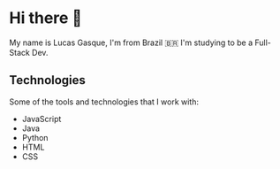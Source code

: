 # Hi there 👋

My name is Lucas Gasque, I'm from Brazil 🇧🇷
I'm studying to be a Full-Stack Dev.

## Technologies

Some of the tools and technologies that I work with:
 * JavaScript
 * Java
 * Python
 * HTML
 * CSS

